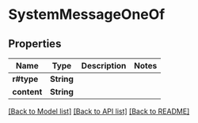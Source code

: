 # SystemMessageOneOf

## Properties

Name | Type | Description | Notes
------------ | ------------- | ------------- | -------------
**r#type** | **String** |  | 
**content** | **String** |  | 

[[Back to Model list]](../README.md#documentation-for-models) [[Back to API list]](../README.md#documentation-for-api-endpoints) [[Back to README]](../README.md)


